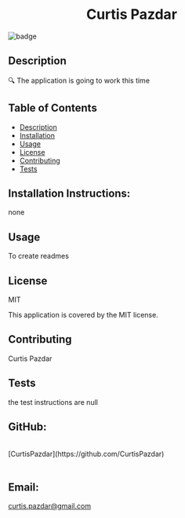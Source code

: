 <h1 align="center">Curtis Pazdar </h1>
  
![badge](https://img.shields.io/badge/license-MIT-brightgreen)<br />

## Description

🔍 The application is going to work this time

## Table of Contents

- [Description](#description)
- [Installation](#installationInstructions)
- [Usage](#usage)
- [License](#license)
- [Contributing](#contributors)
- [Tests](#test)

## Installation Instructions:

none

## Usage

To create readmes

## License

MIT

This application is covered by the MIT license.

## Contributing

Curtis Pazdar

## Tests

the test instructions are null

## GitHub:

<br />
[CurtisPazdar](https://github.com/CurtisPazdar)<br />
<br />

## Email:

curtis.pazdar@gmail.com<br /><br />
